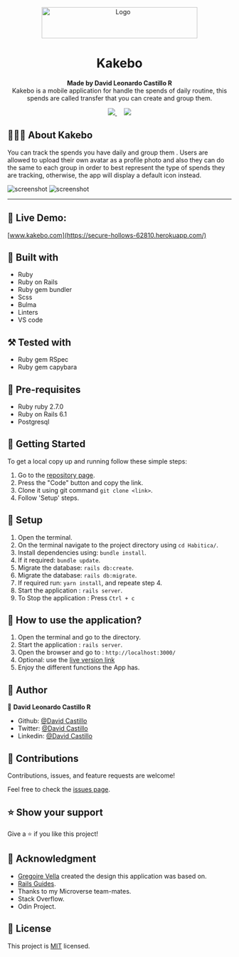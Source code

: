 <p align="center">
  <a href="https://github.com/jcy2704/oop-ruby">
    <img src="https://res.cloudinary.com/growsurf-prod/image/upload/v1582211139/production/gnysw2objzekbagrqiax.png" alt="Logo" width="350" height="70">
  </a>
</p>

<h1 align="center">Kakebo</h1>

<p align="center">
  <strong>Made by David Leonardo Castillo R</strong>
  <br>
   Kakebo is a mobile application for  handle the spends of daily routine, this spends are called transfer that you can create and group them.
</p>

<p align="center">
  <a href="https://github.com/Fanger53/kakebo-rails/issues">
    <img src="https://img.shields.io/badge/REPORT%20A%20BUG-purple?style=for-the-badge">
  </a>
   ‎ ‎ ‎ ‎
  <a href="https://github.com/Fanger53/kakebo-rails/issues">
    <img src="https://img.shields.io/badge/Request%20a%20feature-purple?style=for-the-badge">
  </a>
</p>



## 👩🏼‍💻 About Kakebo

You can track the spends you have daily and group them . Users are allowed to upload their own avatar as a profile photo and also they can do the same to each group in order to best represent the type of spends  they are tracking, otherwise, the app will display a default icon instead.<br>


![screenshot](app/assets/images/Screenshot1.jpg)
![screenshot](app/assets/images/Screenshot2.jpg)

<hr>


## 🔴 Live Demo:

[www.kakebo.com](https://secure-hollows-62810.herokuapp.com/)

## 🔧 Built with

- Ruby
- Ruby on Rails
- Ruby gem bundler
- Scss
- Bulma
- Linters
- VS code

## ⚒️ Tested with

- Ruby gem RSpec
- Ruby gem capybara


## 📝 Pre-requisites

- Ruby ruby 2.7.0
- Ruby on Rails 6.1
- Postgresql


## 🤖 Getting Started

To get a local copy up and running follow these simple steps:

1. Go to the [repository page](https://github.com/Fanger53/kakebo-rails).
2. Press the "Code" button and copy the link.
3. Clone it using git command `git clone <link>`.
4. Follow 'Setup' steps.

## 📝 Setup

1. Open the terminal.
2. On the terminal navigate to the project directory using `cd Habitica/`.
3. Install dependencies using: `bundle install`.
3. If it required: `bundle update`.
4. Migrate the database: `rails db:create`.
5. Migrate the database: `rails db:migrate`.
6. If required run: `yarn install`, and repeate step 4.
7. Start the application : `rails server`.
8. To Stop the application : Press `Ctrl + c`

## 📝 How to use the application?

1. Open the terminal and go to the directory.
2. Start the application : `rails server`.
3. Open the browser and go to : `http://localhost:3000/`
4. Optional: use the [live version link](https://secure-hollows-62810.herokuapp.com/)
4. Enjoy the different functions the App has.

## 👥 Author

👤 **David Leonardo Castillo R**

- Github: [@David Castillo](https://github.com/Fanger53)
- Twitter: [@David Castillo](https://twitter.com/DavidLe97005129)
- Linkedin: [@David Castillo](https://www.linkedin.com/in/david-castillo-61ba10b8/)


## 🤝 Contributions

Contributions, issues, and feature requests are welcome!

Feel free to check the [issues page](https://github.com/Fanger53/kakebo-rails/issues).


## ⭐ Show your support

Give a ⭐️ if you like this project!


## 📌 Acknowledgment

- [Gregoire Vella](https://www.behance.net/gallery/19759151/Snapscan-iOs-design-and-branding?tracking_source=) created the design this application was based on.
- [Rails Guides](https://guides.rubyonrails.org/).
- Thanks to my Microverse team-mates.
- Stack Overflow.
- Odin Project.


## 📝 License

This project is [MIT](https://opensource.org/licenses/MIT) licensed.
